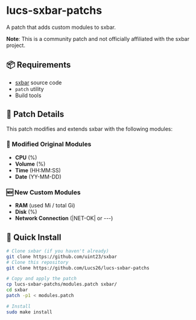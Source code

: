 # lucs-sxbar-patchs

A patch that adds custom modules to sxbar.

**Note**: This is a community patch and not officially affiliated with the sxbar project.

## 📦 Requirements

- [sxbar](https://github.com/uint23/sxbar) source code
- `patch` utility
- Build tools

## 📖 Patch Details

This patch modifies and extends sxbar with the following modules:

### 🔧 Modified Original Modules
- **CPU** (%) 
- **Volume** (%) 
- **Time** (HH:MM:SS)
- **Date** (YY-MM-DD)

### 🆕 New Custom Modules
- **RAM** (used Mi / total Gi)
- **Disk** (%) 
- **Network Connection** (|NET-OK| or ---)

## 🚀 Quick Install
```bash
# Clone sxbar (if you haven't already)
git clone https://github.com/uint23/sxbar
# Clone this repository 
git clone https://github.com/Lucs26/lucs-sxbar-patchs

# Copy and apply the patch
cp lucs-sxbar-patchs/modules.patch sxbar/
cd sxbar
patch -p1 < modules.patch

# Install
sudo make install

